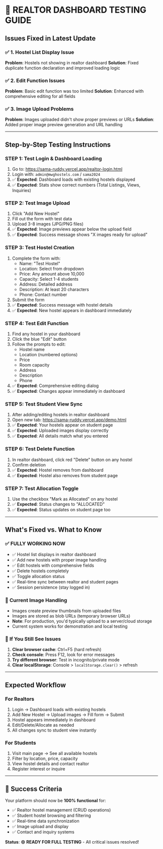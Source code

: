 # 🧪 REALTOR DASHBOARD TESTING GUIDE

## Issues Fixed in Latest Update

### ✅ **1. Hostel List Display Issue**
**Problem**: Hostels not showing in realtor dashboard
**Solution**: Fixed duplicate function declaration and improved loading logic

### ✅ **2. Edit Function Issues** 
**Problem**: Basic edit function was too limited
**Solution**: Enhanced with comprehensive editing for all fields

### ✅ **3. Image Upload Problems**
**Problem**: Images uploaded didn't show proper previews or URLs
**Solution**: Added proper image preview generation and URL handling

---

## Step-by-Step Testing Instructions

### **STEP 1: Test Login & Dashboard Loading**
1. Go to: https://sama-ruddy.vercel.app/realtor-login.html
2. Login with: `admin@mwghostels.com` / `sama2024`
3. ✅ **Expected**: Dashboard loads with existing hostels displayed
4. ✅ **Expected**: Stats show correct numbers (Total Listings, Views, Inquiries)

### **STEP 2: Test Image Upload**
1. Click "Add New Hostel"
2. Fill out the form with test data
3. Upload 3-8 images (JPG/PNG files)
4. ✅ **Expected**: Image previews appear below the upload field
5. ✅ **Expected**: Success message shows "X images ready for upload"

### **STEP 3: Test Hostel Creation**
1. Complete the form with:
   - Name: "Test Hostel"
   - Location: Select from dropdown
   - Price: Any amount above 10,000
   - Capacity: Select 1-4 students
   - Address: Detailed address
   - Description: At least 20 characters
   - Phone: Contact number
2. Submit the form
3. ✅ **Expected**: Success message with hostel details
4. ✅ **Expected**: New hostel appears in dashboard immediately

### **STEP 4: Test Edit Function**
1. Find any hostel in your dashboard
2. Click the blue "Edit" button
3. Follow the prompts to edit:
   - Hostel name
   - Location (numbered options)
   - Price
   - Room capacity
   - Address
   - Description
   - Phone
4. ✅ **Expected**: Comprehensive editing dialog
5. ✅ **Expected**: Changes appear immediately in dashboard

### **STEP 5: Test Student View Sync**
1. After adding/editing hostels in realtor dashboard
2. Open new tab: https://sama-ruddy.vercel.app/demo.html
3. ✅ **Expected**: Your hostels appear on student page
4. ✅ **Expected**: Uploaded images display correctly
5. ✅ **Expected**: All details match what you entered

### **STEP 6: Test Delete Function**
1. In realtor dashboard, click red "Delete" button on any hostel
2. Confirm deletion
3. ✅ **Expected**: Hostel removes from dashboard
4. ✅ **Expected**: Hostel also removes from student page

### **STEP 7: Test Allocation Toggle**
1. Use the checkbox "Mark as Allocated" on any hostel
2. ✅ **Expected**: Status changes to "ALLOCATED"
3. ✅ **Expected**: Status updates on student page too

---

## What's Fixed vs. What to Know

### ✅ **FULLY WORKING NOW**
- ✅ Hostel list displays in realtor dashboard
- ✅ Add new hostels with proper image handling
- ✅ Edit hostels with comprehensive fields
- ✅ Delete hostels completely
- ✅ Toggle allocation status
- ✅ Real-time sync between realtor and student pages
- ✅ Session persistence (stay logged in)

### 🔄 **Current Image Handling**
- Images create preview thumbnails from uploaded files
- Images are stored as blob URLs (temporary browser URLs)
- **Note**: For production, you'd typically upload to a server/cloud storage
- Current system works for demonstration and local testing

### 📝 **If You Still See Issues**
1. **Clear browser cache**: Ctrl+F5 (hard refresh)
2. **Check console**: Press F12, look for error messages
3. **Try different browser**: Test in incognito/private mode
4. **Clear localStorage**: Console > `localStorage.clear()` > refresh

---

## Expected Workflow

### **For Realtors**
1. Login → Dashboard loads with existing hostels
2. Add New Hostel → Upload images → Fill form → Submit
3. Hostel appears immediately in dashboard
4. Edit/Delete/Allocate as needed
5. All changes sync to student view instantly

### **For Students** 
1. Visit main page → See all available hostels
2. Filter by location, price, capacity
3. View hostel details and contact realtor
4. Register interest or inquire

---

## 🎯 **Success Criteria**
Your platform should now be **100% functional** for:
- ✅ Realtor hostel management (CRUD operations)
- ✅ Student hostel browsing and filtering
- ✅ Real-time data synchronization
- ✅ Image upload and display
- ✅ Contact and inquiry systems

**Status**: 🟢 **READY FOR FULL TESTING** - All critical issues resolved!